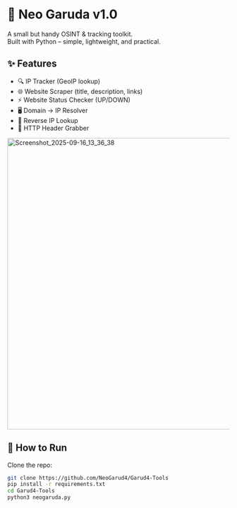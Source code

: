 # 🦅 Neo Garuda v1.0

A small but handy OSINT & tracking toolkit.  
Built with Python – simple, lightweight, and practical.  

## ✨ Features
- 🔍 IP Tracker (GeoIP lookup)
- 🌐 Website Scraper (title, description, links)
- ⚡ Website Status Checker (UP/DOWN)
- 🖥️ Domain → IP Resolver
- 🔁 Reverse IP Lookup
- 📡 HTTP Header Grabber

<img width="628" height="660" alt="Screenshot_2025-09-16_13_36_38" src="https://github.com/user-attachments/assets/eb9ddcbe-dc78-4d03-b49a-51e72738a6c5" />

## 🚀 How to Run
Clone the repo:
```bash
git clone https://github.com/NeoGarud4/Garud4-Tools
pip install -r requirements.txt
cd Garud4-Tools
python3 neogaruda.py
